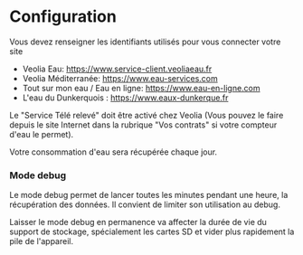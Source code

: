 # Configuration

Vous devez renseigner les identifiants utilisés pour vous connecter votre site
- Veolia Eau: https://www.service-client.veoliaeau.fr
- Veolia Méditerranée: https://www.eau-services.com
- Tout sur mon eau / Eau en ligne: https://www.eau-en-ligne.com
- L'eau du Dunkerquois : https://www.eaux-dunkerque.fr

Le "Service Télé relevé" doit être activé chez Veolia (Vous pouvez le faire depuis le site Internet dans la rubrique "Vos contrats" si votre compteur d'eau le permet).

Votre consommation d'eau sera récupérée chaque jour.

### Mode debug

Le mode debug permet de lancer toutes les minutes pendant une heure, la récupération des données. Il convient de limiter son utilisation au debug.

Laisser le mode debug en permanence va affecter la durée de vie du support de stockage, spécialement les cartes SD et vider plus rapidement la pile de l'appareil.
